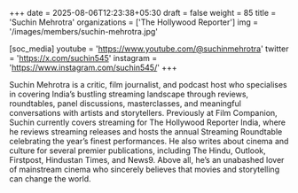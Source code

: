 +++
date = 2025-08-06T12:23:38+05:30
draft = false
weight = 85
title = 'Suchin Mehrotra'
organizations = ['The Hollywood Reporter']
img = '/images/members/suchin-mehrotra.jpg'

[soc_media]
youtube = 'https://www.youtube.com/@suchinmehrotra'
twitter = 'https://x.com/suchin545'
instagram = 'https://www.instagram.com/suchin545/'
+++

Suchin Mehrotra is a critic, film journalist, and podcast host who specialises in covering India’s bustling streaming landscape through reviews, roundtables, panel discussions, masterclasses, and meaningful conversations with artists and storytellers. Previously at Film Companion, Suchin currently covers streaming for The Hollywood Reporter India, where he reviews streaming releases and hosts the annual Streaming Roundtable celebrating the year’s finest performances. He also writes about cinema and culture for several premier publications, including The Hindu, Outlook, Firstpost, Hindustan Times, and News9. Above all, he’s an unabashed lover of mainstream cinema who sincerely believes that movies and storytelling can change the world.

